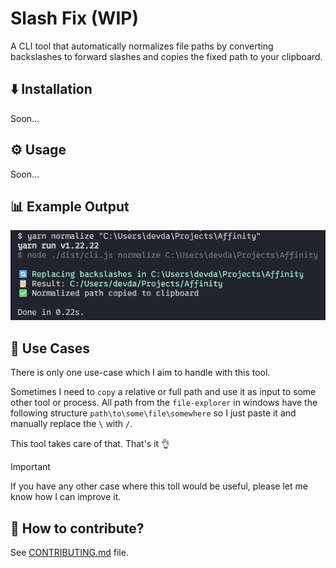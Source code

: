 # Slash Fix (WIP)

A CLI tool that automatically normalizes file paths by converting backslashes to forward slashes and copies the fixed path to your clipboard.

## ⬇️ Installation

Soon...

## ⚙️ Usage

Soon...

## 📊 Example Output

![Output Image](./screenshot-slash-fix.png)

## 🧩 Use Cases

There is only one use-case which I aim to handle with this tool.

Sometimes I need to `copy` a relative or full path and use it as input to some other tool or process. All path from the `file-explorer` in windows have the following structure `path\to\some\file\somewhere` so I just paste it and manually replace the `\` with `/`.

This tool takes care of that. That's it 👌

> [!IMPORTANT]
> If you have any other case where this toll would be useful, please let me know how I can improve it.

## 🤝 How to contribute?

See [CONTRIBUTING.md](https://github.com/David-Pena/slash-fix/blob/main/CONTRIBUTING.md) file.
